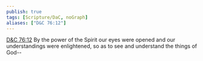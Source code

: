 ```yaml
---
publish: true
tags: [Scripture/DaC, noGraph]
aliases: ["D&C 76:12"]
---
```

[D&C 76:12](https://churchofjesuschrist.org/study/scriptures/dc-testament/dc/76?lang=eng&id=p12#p12) By the power of the Spirit our eyes were opened and our understandings were enlightened, so as to see and understand the things of God--
